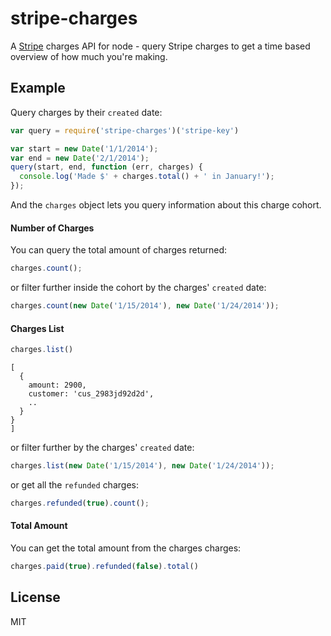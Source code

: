 
# stripe-charges

  A [Stripe](https://stripe.com) charges API for node  - query Stripe charges to get a time based overview of how much you're making.

## Example

Query charges by their `created` date:

```js
var query = require('stripe-charges')('stripe-key')

var start = new Date('1/1/2014');
var end = new Date('2/1/2014');
query(start, end, function (err, charges) {
  console.log('Made $' + charges.total() + ' in January!');
});
```

And the `charges` object lets you query information about this charge cohort.

#### Number of Charges

You can query the total amount of charges returned:

```js
charges.count();
```

or filter further inside the cohort by the charges' `created` date:

```js
charges.count(new Date('1/15/2014'), new Date('1/24/2014'));
```

#### Charges List

```js
charges.list()
```
```
[
  {
    amount: 2900,
    customer: 'cus_2983jd92d2d',
    ..
  }
}
]
```
or filter further by the charges' `created` date:

```js
charges.list(new Date('1/15/2014'), new Date('1/24/2014'));
```

or get all the `refunded` charges:

```js
charges.refunded(true).count();
```

#### Total Amount

You can get the total amount from the charges charges:

```js
charges.paid(true).refunded(false).total()
```

## License

MIT